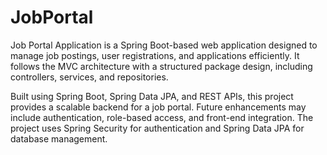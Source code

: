 # JobPortal

Job Portal Application is a Spring Boot-based web application designed to manage job postings, user registrations, and applications efficiently. It follows the MVC architecture with a structured package design, including controllers, services, and repositories. 

Built using Spring Boot, Spring Data JPA, and REST APIs, this project provides a scalable backend for a job portal. Future enhancements may include authentication, role-based access, and front-end integration. The project uses Spring Security for authentication and Spring Data JPA for database management.

